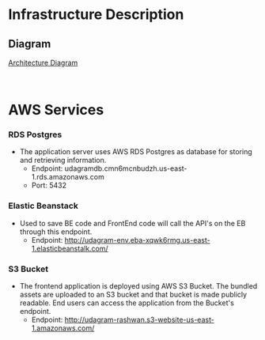 # Infrastructure Description

## Diagram

[Architecture Diagram](https://github.com/MuhamedRashwan/HostingFullStackApp-AWS/blob/main/Documentation/architecture_diagram.png)

<br>

# AWS Services

### RDS Postgres 
- The application server uses AWS RDS Postgres as database for storing and retrieving information.
    + Endpoint: udagramdb.cmn6mcnbudzh.us-east-1.rds.amazonaws.com
    + Port: 5432
### Elastic Beanstack
- Used to save BE code and FrontEnd code will call the API's on  the EB through this endpoint.
    + Endpoint: http://udagram-env.eba-xqwk6rmg.us-east-1.elasticbeanstalk.com/
### S3 Bucket
- The frontend application is deployed using AWS S3 Bucket. The bundled assets are uploaded to an S3 bucket and that
bucket is made publicly readable. End users can access the application from the Bucket's endpoint.
    + Endpoint: http://udagram-rashwan.s3-website-us-east-1.amazonaws.com/

